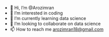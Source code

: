 - 👋 Hi, I’m @Arozimran
- 👀 I’m interested in coding 
- 🌱 I’m currently learning data science 
- 💞️ I’m looking to collaborate on data science 
- 📫 How to reach me arozimran18@gmail.com

<!---
Arozimran/Arozimran is a ✨ special ✨ repository because its `README.md` (this file) appears on your GitHub profile.
You can click the Preview link to take a look at your changes.
--->
